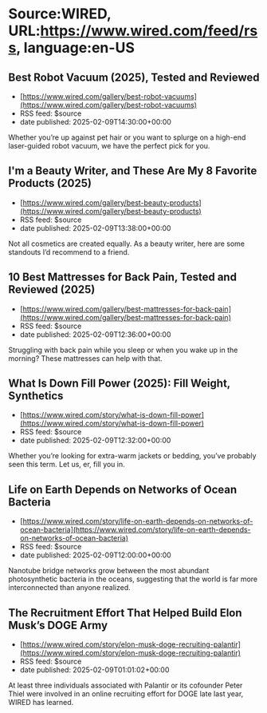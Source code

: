 # Source:WIRED, URL:https://www.wired.com/feed/rss, language:en-US

## Best Robot Vacuum (2025), Tested and Reviewed
 - [https://www.wired.com/gallery/best-robot-vacuums](https://www.wired.com/gallery/best-robot-vacuums)
 - RSS feed: $source
 - date published: 2025-02-09T14:30:00+00:00

Whether you’re up against pet hair or you want to splurge on a high-end laser-guided robot vacuum, we have the perfect pick for you.

## I'm a Beauty Writer, and These Are My 8 Favorite Products (2025)
 - [https://www.wired.com/gallery/best-beauty-products](https://www.wired.com/gallery/best-beauty-products)
 - RSS feed: $source
 - date published: 2025-02-09T13:38:00+00:00

Not all cosmetics are created equally. As a beauty writer, here are some standouts I’d recommend to a friend.

## 10 Best Mattresses for Back Pain, Tested and Reviewed (2025)
 - [https://www.wired.com/gallery/best-mattresses-for-back-pain](https://www.wired.com/gallery/best-mattresses-for-back-pain)
 - RSS feed: $source
 - date published: 2025-02-09T12:36:00+00:00

Struggling with back pain while you sleep or when you wake up in the morning? These mattresses can help with that.

## What Is Down Fill Power (2025): Fill Weight, Synthetics
 - [https://www.wired.com/story/what-is-down-fill-power](https://www.wired.com/story/what-is-down-fill-power)
 - RSS feed: $source
 - date published: 2025-02-09T12:32:00+00:00

Whether you’re looking for extra-warm jackets or bedding, you’ve probably seen this term. Let us, er, fill you in.

## Life on Earth Depends on Networks of Ocean Bacteria
 - [https://www.wired.com/story/life-on-earth-depends-on-networks-of-ocean-bacteria](https://www.wired.com/story/life-on-earth-depends-on-networks-of-ocean-bacteria)
 - RSS feed: $source
 - date published: 2025-02-09T12:00:00+00:00

Nanotube bridge networks grow between the most abundant photosynthetic bacteria in the oceans, suggesting that the world is far more interconnected than anyone realized.

## The Recruitment Effort That Helped Build Elon Musk’s DOGE Army
 - [https://www.wired.com/story/elon-musk-doge-recruiting-palantir](https://www.wired.com/story/elon-musk-doge-recruiting-palantir)
 - RSS feed: $source
 - date published: 2025-02-09T01:01:02+00:00

At least three individuals associated with Palantir or its cofounder Peter Thiel were involved in an online recruiting effort for DOGE late last year, WIRED has learned.

